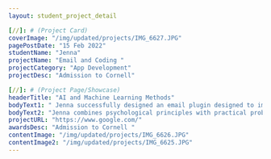 ```yaml
---
layout: student_project_detail

[//]: # (Project Card)
coverImage: "/img/updated/projects/IMG_6627.JPG"
pagePostDate: "15 Feb 2022"
studentName: "Jenna"
projectName: "Email and Coding "
projectCategory: "App Development"
projectDesc: "Admission to Cornell"

[//]: # (Project Page/Showcase)
headerTitle: "AI and Machine Learning Methods"
bodyText1: " Jenna successfully designed an email plugin designed to improve user productivity from a psychological point of view. She not only published a paper on this innovation, but also applied for a patent, thus gaining admission to Cornell's psychology major."
bodyText2: "Jenna combines psychological principles with practical problems, and the email plug-ins she designs reflect her innovative thinking and practical ability. Her talent and unique insights have significant effects in solving practical problems, and she has won high recognition from Cornell's psychology major."
projectURL: "https://www.google.com/"
awardsDesc: "Admission to Cornell "
contentImage: "/img/updated/projects/IMG_6626.JPG"
contentImage2: "/img/updated/projects/IMG_6625.JPG"
---
```

